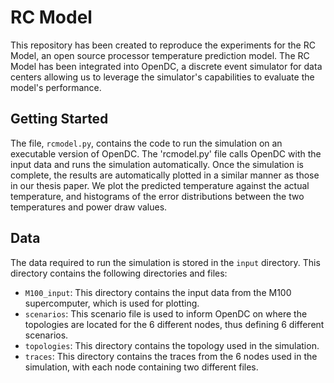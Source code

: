 # RC Model

This repository has been created to reproduce the experiments for the RC Model, an open source processor 
temperature prediction model. The RC Model has been integrated into OpenDC, a discrete event simulator for data centers
allowing us to leverage the simulator's capabilities to evaluate the model's performance.

## Getting Started
The file, `rcmodel.py`, contains the code to run the simulation on an executable version of OpenDC. The 'rcmodel.py' file 
calls OpenDC with the input data and runs the simulation automatically. Once the simulation is complete, the results are
automatically plotted in a similar manner as those in our thesis paper. We plot the predicted temperature against the actual temperature, 
and histograms of the error distributions between the two temperatures and power draw values.


## Data
The data required to run the simulation is stored in the `input` directory. This directory contains the following 
directories and files:
- `M100_input`: This directory contains the input data from the M100 supercomputer, which is used for plotting.
- `scenarios`: This scenario file is used to inform OpenDC on where the topologies are located for the 6 different 
nodes, thus defining 6 different scenarios.
- `topologies`: This directory contains the topology used in the simulation.
- `traces`: This directory contains the traces from the 6 nodes used in the simulation, with each node containing 
two different files.
